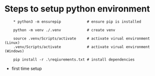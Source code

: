 # Steps to setup python environment

```shell
    * python3 -m ensurepip            # ensure pip is installed

    python -m venv ./.venv            # create venv

    source .venv/Scripts/activate     # activate virual environment (Linux)
    .venv/Scripts/activate            # activate virual environment (Windows)

    pip install -r .\reqiurements.txt # install dependencies
```

* first time setup
